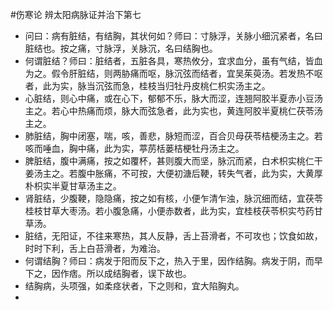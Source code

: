 #伤寒论
辨太阳病脉证并治下第七

- 问曰：病有脏结，有结胸，其状何如？师曰：寸脉浮，关脉小细沉紧者，名曰脏结也。按之痛，寸脉浮，关脉沉，名曰结胸也。
- 何谓脏结？师曰：脏结者，五脏各具，寒热攸分，宜求血分，虽有气结，皆血为之。假令肝脏结，则两胁痛而呕，脉沉弦而结者，宜吴茱萸汤。若发热不呕者，此为实，脉当沉弦而急，桂枝当归牡丹皮桃仁枳实汤主之。
- 心脏结，则心中痛，或在心下，郁郁不乐，脉大而涩，连翘阿胶半夏赤小豆汤主之。若心中热痛而烦，脉大而弦急者，此为实也，黄连阿胶半夏桃仁茯苓汤主之。
- 肺脏结，胸中闭塞，喘，咳，善悲，脉短而涩，百合贝母茯苓桔梗汤主之。若咳而唾血，胸中痛，此为实，葶苈栝蒌桔梗牡丹汤主之。
- 脾脏结，腹中满痛，按之如覆杯，甚则腹大而坚，脉沉而紧，白术枳实桃仁干姜汤主之。若腹中胀痛，不可按，大便初溏后鞕，转失气者，此为实，大黄厚朴枳实半夏甘草汤主之。
- 肾脏结，少腹鞕，隐隐痛，按之如有核，小便乍清乍浊，脉沉细而结，宜茯苓桂枝甘草大枣汤。若小腹急痛，小便赤数者，此为实，宜桂枝茯苓枳实芍药甘草汤。
- 脏结，无阳证，不往来寒热，其人反静，舌上苔滑者，不可攻也；饮食如故，时时下利，舌上白苔滑者，为难治。
- 何谓结胸？师曰：病发于阳而反下之，热入于里，因作结胸。病发于阴，而早下之，因作痞。所以成结胸者，误下故也。
- 结胸病，头项强，如柔痉状者，下之则和，宜大陷胸丸。
- 






















